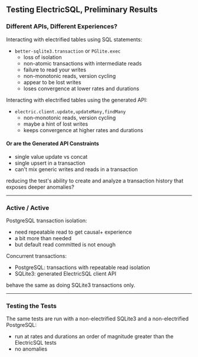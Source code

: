 ## Testing ElectricSQL, Preliminary Results

### Different APIs, Different Experiences?

Interacting with electrified tables using SQL statements:

- `better-sqlite3.transaction` or `PGlite.exec`
  - loss of isolation
  - non-atomic transactions with intermediate reads
  - failure to read your writes
  - non-monotonic reads, version cycling
  - appear to be lost writes
  - loses convergence at lower rates and durations

Interacting with electrified tables using the generated API:

- `electric.client.update,updateMany,findMany`
  - non-monotonic reads, version cycling
  - maybe a hint of lost writes
  - keeps convergence at higher rates and durations

#### Or are the Generated API Constraints

- single value update vs concat
- single upsert in a transaction
- can't mix generic writes and reads in a transaction

reducing the test's ability to create and analyze a transaction history that exposes deeper anomalies?

----

### Active / Active

PostgreSQL transaction isolation:

- need repeatable read to get causal+ experience
- a bit more than needed
- but default read committed is not enough

Concurrent transactions:
- PostgreSQL: transactions with repeatable read isolation
- SQLite3: generated ElectricSQL client API

behave the same as doing SQLite3 transactions only.

----

### Testing the Tests

The same tests are run with a non-electrified SQLite3 and a non-electrified PostgreSQL:

- run at rates and durations an order of magnitude greater than the ElectricSQL tests
- no anomalies
